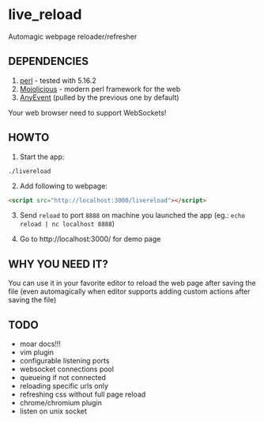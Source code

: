 live_reload
===========

Automagic webpage reloader/refresher

DEPENDENCIES
------------
1. [perl](http://www.perl.org/) - tested with 5.16.2
2. [Mojolicious](http://mojolicio.us/) - modern perl framework for the web
3. [AnyEvent](https://metacpan.org/pod/AnyEvent) (pulled by the previous one by default)

Your web browser need to support WebSockets!

HOWTO
-----

1. Start the app:
```
./livereload
```
2. Add following to webpage:
```html
<script src="http://localhost:3000/livereload"></script>
```
3. Send ```reload``` to port ```8888``` on machine you launched the app (eg.: ```echo reload | nc localhost 8888```)

4. Go to http://localhost:3000/ for demo page

WHY YOU NEED IT?
----------------

You can use it in your favorite editor to reload the web page after saving the file (even automagically when editor supports adding custom actions after saving the file)

TODO
----
- moar docs!!!
- vim plugin
- configurable listening ports
- websocket connections pool
- queueing if not connected
- reloading specific urls only
- refreshing css without full page reload
- chrome/chromium plugin
- listen on unix socket

